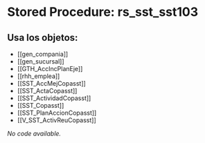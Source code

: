 # Stored Procedure: rs_sst_sst103

## Usa los objetos:
- [[gen_compania]]
- [[gen_sucursal]]
- [[GTH_AccIncPlanEje]]
- [[rhh_emplea]]
- [[SST_AccMejCopasst]]
- [[SST_ActaCopasst]]
- [[SST_ActividadCopasst]]
- [[SST_Copasst]]
- [[SST_PlanAccionCopasst]]
- [[V_SST_ActivReuCopasst]]

*No code available.*
